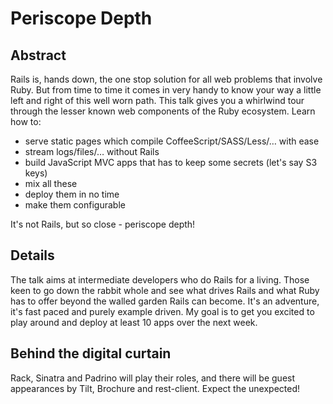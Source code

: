 # Periscope Depth

## Abstract

Rails is, hands down, the one stop solution for all web problems that involve Ruby. But from time to time it comes in very handy to know your way a little left and right of this well worn path. This talk gives you a whirlwind tour through the lesser known web components of the Ruby ecosystem. Learn how to:

* serve static pages which compile CoffeeScript/SASS/Less/… with ease
* stream logs/files/… without Rails
* build JavaScript MVC apps that has to keep some secrets (let's say S3 keys)
* mix all these
* deploy them in no time
* make them configurable

It's not Rails, but so close - periscope depth!

## Details

The talk aims at intermediate developers who do Rails for a living. Those keen to go down the rabbit whole and see what drives Rails and what Ruby has to offer beyond the walled garden Rails can become. It's an adventure, it's fast paced and purely example driven. My goal is to get you excited to play around and deploy at least 10 apps over the next week.

## Behind the digital curtain

Rack, Sinatra and Padrino will play their roles, and there will be guest appearances by Tilt, Brochure and rest-client. Expect the unexpected!

